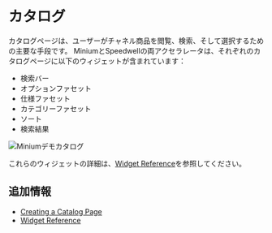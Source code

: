 # カタログ

カタログページは、ユーザーがチャネル商品を閲覧、検索、そして選択するための主要な手段です。 MiniumとSpeedwellの両アクセラレータは、それぞれのカタログページに以下のウィジェットが含まれています：

* 検索バー
* オプションファセット
* 仕様ファセット
* カテゴリーファセット
* ソート
* 検索結果

![Miniumデモカタログ](./catalog/images/01.png)

これらのウィジェットの詳細は、[Widget Reference](../liferay-commerce-widgets/widget-reference.md)を参照してください。

## 追加情報

* [Creating a Catalog Page](../creating-a-catalog-page.md)
* [Widget Reference](../liferay-commerce-widgets/widget-reference.md)
